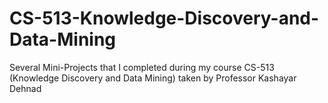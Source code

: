 # CS-513-Knowledge-Discovery-and-Data-Mining
Several Mini-Projects that I completed during my course CS-513 (Knowledge Discovery and Data Mining) taken by Professor Kashayar Dehnad
